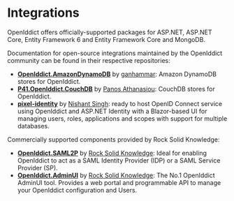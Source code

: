 # Integrations

OpenIddict offers officially-supported packages for ASP.NET, ASP.NET Core, Entity Framework 6 and Entity Framework Core and MongoDB.

Documentation for open-source integrations maintained by the OpenIddict community can be found in their respective repositories:
- **[OpenIddict.AmazonDynamoDB](https://github.com/ganhammar/OpenIddict.AmazonDynamoDB)** by [ganhammar](https://github.com/ganhammar): Amazon DynamoDB stores for OpenIddict.
- **[P41.OpenIddict.CouchDB](https://github.com/panoukos41/couchdb-openiddict)** by [Panos Athanasiou](https://github.com/panoukos41): CouchDB stores for OpenIddict.
- **[pixel-identity](https://github.com/Nfactor26/pixel-identity)** by [Nishant Singh](https://github.com/Nfactor26): ready to host OpenID Connect service using OpenIddict and ASP.NET Identity with a Blazor-based UI for managing users, roles, applications and scopes with support for multiple databases.

Commercially supported components provided by Rock Solid Knowledge:
- **[OpenIddict.SAML2P](https://www.openiddictcomponents.com/products/saml2p?utm_source=openiddictgithubdocumentationsaml&utm_campaign=openiddict)** by [Rock Solid Knowledge](https://www.rocksolidknowledge.com/): Ideal for enabling OpenIddict to act as a SAML Identity Provider (IDP) or a SAML Service Provider (SP).
- **[OpenIddict.AdminUI](https://www.openiddictcomponents.com/products/adminui?utm_source=openiddictgithubdocumentationadminui&utm_campaign=openiddict)** by [Rock Solid Knowledge](https://www.rocksolidknowledge.com/): The No.1 OpenIddict AdminUI tool. Provides a web portal and programmable API to manage your OpenIddict configuration and Users. 
